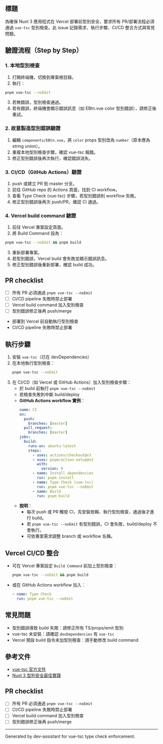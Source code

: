 ## 標題

為確保 Nuxt 3 應用程式在 Vercel 部署前型別安全，要求所有 PR/部署流程必須通過 `vue-tsc` 型別檢查。此 issue 記錄需求、執行步驟、CI/CD 整合方式與常見問題。

## 驗證流程（Step by Step）

### 1. 本地型別檢查

1. 打開終端機，切換到專案根目錄。
2. 執行：

```bash
pnpm vue-tsc --noEmit
```

3. 若無錯誤，型別檢查通過。
4. 若有錯誤，終端機會顯示錯誤訊息（如 EBtn.vue color 型別錯誤），請修正後重試。

### 2. 故意製造型別錯誤驗證

1. 編輯 `components/EBtn.vue`，將 `color` props 型別改為 `number`（原本應為 string union）。
2. 重複本地型別檢查步驟，確認 vue-tsc 報錯。
3. 修正型別錯誤後再次執行，確認錯誤消失。

### 3. CI/CD（GitHub Actions）驗證

1. push 或建立 PR 到 master 分支。
2. 前往 GitHub repo 的 Actions 頁面，找到 CI workflow。
3. 查看 Type Check (vue-tsc) 步驟，若型別錯誤則 workflow 失敗。
4. 修正型別錯誤後再次 push/PR，確認 CI 通過。

### 4. Vercel build command 驗證

1. 前往 Vercel 專案設定頁面。
2. 將 Build Command 設為：

```bash
pnpm vue-tsc --noEmit && pnpm build
```

3. 重新部署專案。
4. 若型別錯誤，Vercel build 會失敗並顯示錯誤訊息。
5. 修正型別錯誤後重新部署，確認 build 成功。

## PR checklist

- [ ] 所有 PR 必須通過 `pnpm vue-tsc --noEmit`
- [ ] CI/CD pipeline 失敗時禁止部署
- [ ] Vercel build command 加入型別檢查
- [ ] 型別錯誤修正後再 push/merge
- 部署到 Vercel 前自動執行型別檢查
- CI/CD pipeline 失敗時禁止部署

## 執行步驟

1. 安裝 `vue-tsc`（已在 devDependencies）
2. 在本地執行型別檢查：
   ```bash
   pnpm vue-tsc --noEmit
   ```
3. 在 CI/CD（如 Vercel 或 GitHub Actions）加入型別檢查步驟：
   - 於 build 前執行 `pnpm vue-tsc --noEmit`
   - 若檢查失敗則中斷 build/deploy
   - **GitHub Actions workflow 實例**：
     ```yaml
     name: CI
     on:
       push:
         branches: [master]
       pull_request:
         branches: [master]
     jobs:
       build:
         runs-on: ubuntu-latest
         steps:
           - uses: actions/checkout@v3
           - uses: pnpm/action-setup@v2
             with:
               version: 9
           - name: Install dependencies
             run: pnpm install
           - name: Type Check (vue-tsc)
             run: pnpm vue-tsc --noEmit
           - name: Build
             run: pnpm build
     ```
   - **說明**：
     - 每次 push 或 PR 觸發 CI，先安裝依賴、執行型別檢查，通過後才進行 build。
     - 若 `pnpm vue-tsc --noEmit` 有型別錯誤，CI 會失敗，build/deploy 不會執行。
     - 可依專案需求調整 branch 或 workflow 名稱。

## Vercel CI/CD 整合

- 可在 Vercel 專案設定 `Build Command` 前加上型別檢查：
  ```bash
  pnpm vue-tsc --noEmit && pnpm build
  ```
- 或在 GitHub Actions workflow 加入：
  ```yaml
  - name: Type Check
    run: pnpm vue-tsc --noEmit
  ```

## 常見問題

- 型別錯誤導致 build 失敗：請修正所有 TS/props/emit 型別
- vue-tsc 未安裝：請確認 `devDependencies` 有 `vue-tsc`
- Vercel 預設 build 指令未加型別檢查：請手動修改 build command

## 參考文件

- [vue-tsc 官方文件](https://github.com/vuejs/vue-tsc)
- [Nuxt 3 型別安全最佳實踐](https://nuxt.com/docs/guide/concepts/typescript)

## PR checklist

- [ ] 所有 PR 必須通過 `pnpm vue-tsc --noEmit`
- [ ] CI/CD pipeline 失敗時禁止部署
- [ ] Vercel build command 加入型別檢查
- [ ] 型別錯誤修正後再 push/merge

---

Generated by dev-assistant for vue-tsc type check enforcement.
